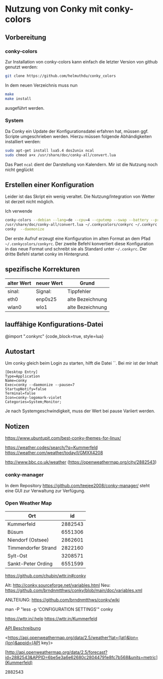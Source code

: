 # Nutzung von Conky mit conky-colors

## Vorbereitung

### conky-colors

Zur Installation von conky-colors kann einfach die letzter Version von github genutzt werden:

```bash
git clone https://github.com/helmuthdu/conky_colors
```

In dem neuen Verzeichnis muss nun

```bash
make
make install
```

ausgeführt werden.

### System

Da Conky ein Update der Konfigurationsdatei erfahren hat, müssen ggf. Scripte umgeschrieben werden.
Hierzu müssen folgende Abhändigkeiten installiert werden:

```bash
sudo apt-get install lua5.4 dos2unix ncal
sudo chmod a+x /usr/share/doc/conky-all/convert.lua
```

Das Paet `ncal` dient der Darstellung von Kalendern. Mir ist die Nutzung noch nicht geglückt

## Erstellen einer Konfiguration

Leider ist das Skript ein wenig veraltet.
Die Nutzung/Integration von Wetter ist derzeit nicht möglich.

Ich verwende

```bash
conky-colors --debian --lang=de --cpu=4 --cputemp --swap --battery --proc=5 --clock=default --hd=default --network --side=left --updates
/usr/share/doc/conky-all/convert.lua ~/.conkycolors/conkyrc ~/.conkyrc
conky  --daemonize
```

Der erste Aufruf erzeugt eine Konfiguration im alten Format an dem Pfad `~/.conkycolors/conkyrc`.
Der zweite Befehl konvertiert diese Konfiguration in das neue Format und schreibt sie als Standard unter `~/.conkyrc`.
Der dritte Befehl startet conky im Hintergrund.

## spezifische Korrekturen

| alter Wert | neuer Wert | Grund            |
| ---------- | ---------- | ---------------- |
| sinal:     | Signal:    | Tippfehler       |
| eth0       | enp0s25    | alte Bezeichnung |
| wlan0      | wlo1       | alte Bezeichnung |

## lauffähige Konfigurations-Datei

@import ".conkyrc" {code_block=true, style=lua}

## Autostart

Um conky gleich beim Login zu starten, hilft die Datei ``.
Bei mir ist der Inhalt

```.desktop
[Desktop Entry]
Type=Application
Name=conky
Exec=conky --daemonize --pause=7
StartupNotify=false
Terminal=false
Icon=conky-logomark-violet
Categories=System;Monitor;
```

Je nach Systemgeschwindigkeit, muss der Wert bei pause Variiert werden.

## Notizen

<https://www.ubuntupit.com/best-conky-themes-for-linux/>

https://weather.codes/search/?q=Kummerfeld https://weather.com/weather/today/l/GMXX4208

http://www.bbc.co.uk/weather (https://openweathermap.org/city/2882543)

### conky-manager

In dem Repository <https://github.com/teejee2008/conky-manager/> steht eine GUI zur Verwaltung zur Verfügung.

### Open Weather Map

| Ort                 | id      |
| ------------------- | ------- |
| Kummerfeld          | 2882543 |
| Büsum               | 6551306 |
| Niendorf (Ostsee)   | 2862601 |
| Timmendorfer Strand | 2822160 |
| Sylt-Ost            | 3208571 |
| Sankt-Peter Ording  | 6551599 |

https://github.com/chubin/wttr.in#conky

Alt:
<http://conky.sourceforge.net/variables.html>
Neu: <https://github.com/brndnmtthws/conky/blob/main/doc/variables.xml>

ANLTEIUNG: <https://github.com/brndnmtthws/conky/wiki>

man -P "less -p 'CONFIGURATION SETTINGS'" conky

https://wttr.in/:help
https://wttr.in/Kummerfeld

[API Beschreibung](https://openweathermap.org/current)

<https://api.openweathermap.org/data/2.5/weather?lat={lat}&lon={lon}&appid={API key}>

[http://api.openweathermap.org/data/2.5/forecast?id=2882543&APPID=6be5e3a6e62680c28044791e8fc7b568&units=metric](Kummerfeld)

2882543
